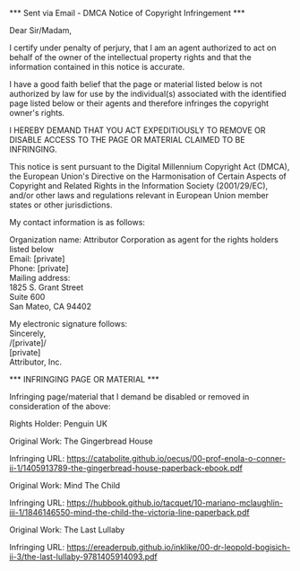 *** Sent via Email - DMCA Notice of Copyright Infringement ***

Dear Sir/Madam,

I certify under penalty of perjury, that I am an agent authorized to act on behalf of the owner of the intellectual property rights and that the information contained in this notice is accurate.

I have a good faith belief that the page or material listed below is not authorized by law for use by the individual(s) associated with the identified page listed below or their agents and therefore infringes the copyright owner's rights.

I HEREBY DEMAND THAT YOU ACT EXPEDITIOUSLY TO REMOVE OR DISABLE ACCESS TO THE PAGE OR MATERIAL CLAIMED TO BE INFRINGING.

This notice is sent pursuant to the Digital Millennium Copyright Act (DMCA), the European Union's Directive on the Harmonisation of Certain Aspects of Copyright and Related Rights in the Information Society (2001/29/EC), and/or other laws and regulations relevant in European Union member states or other jurisdictions.

My contact information is as follows:

Organization name: Attributor Corporation as agent for the rights holders listed below  
Email: [private]  
Phone: [private]  
Mailing address:  
1825 S. Grant Street  
Suite 600  
San Mateo, CA 94402  

My electronic signature follows:  
Sincerely,  
/[private]/  
[private]  
Attributor, Inc.

*** INFRINGING PAGE OR MATERIAL ***

Infringing page/material that I demand be disabled or removed in consideration of the above:

Rights Holder: Penguin UK

Original Work: The Gingerbread House

Infringing URL: https://catabolite.github.io/oecus/00-prof-enola-o-conner-ii-1/1405913789-the-gingerbread-house-paperback-ebook.pdf

Original Work: Mind The Child

Infringing URL: https://hubbook.github.io/tacquet/10-mariano-mclaughlin-iii-1/1846146550-mind-the-child-the-victoria-line-paperback.pdf

Original Work: The Last Lullaby

Infringing URL: https://ereaderpub.github.io/inklike/00-dr-leopold-bogisich-ii-3/the-last-lullaby-9781405914093.pdf
